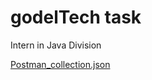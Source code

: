 # godelTech task
Intern in Java Division

[Postman_collection.json](https://github.com/MrClavius/godelTech/blob/main/GodelTechTask.postman_collection.json)
